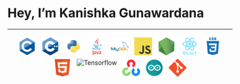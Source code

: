 # Hey, I’m Kanishka Gunawardana


---
<!--
<div align="center">

![Kanishka's github ](https://github-readme-stats.vercel.app/api?username=KATTA-00&count_private=true&theme=dark&bg_color=000000&show_icons=true&ring_color=FF6500) 

</div>
<div align="center">
 
[![Top Langs](https://github-readme-stats.vercel.app/api/top-langs/?username=KATTA-00&langs_count=10&count_private=true&theme=dark&bg_color=000000&layout=compact&show_icons=true)](https://github.com/anuraghazra/github-readme-stats)<br>

</div>
-->

<p align="center">
<img src="https://github.com/devicons/devicon/blob/master/icons/c/c-original.svg" title="c" alt="c" height="40" style="vertical-align:top; margin:4px"/>
<img src="https://github.com/devicons/devicon/blob/master/icons/cplusplus/cplusplus-original.svg" title="c++" alt="c++" height="40" style="vertical-align:top; margin:4px"/>
<img src="https://raw.githubusercontent.com/github/explore/80688e429a7d4ef2fca1e82350fe8e3517d3494d/topics/python/python.png" alt="Python" height="40" style="vertical-align:top; margin:4px">
<img src="https://github.com/devicons/devicon/blob/master/icons/java/java-original-wordmark.svg" title="Java" alt="Java" height="40" style="vertical-align:top; margin:4px"/>
<img src="https://github.com/devicons/devicon/blob/master/icons/mysql/mysql-original-wordmark.svg" alt="mysql" height="40" style="vertical-align:top; margin:4px">
<img src="https://raw.githubusercontent.com/github/explore/80688e429a7d4ef2fca1e82350fe8e3517d3494d/topics/javascript/javascript.png" alt="Javascript" height="40" style="vertical-align:top; margin:4px">
<img src="https://raw.githubusercontent.com/github/explore/80688e429a7d4ef2fca1e82350fe8e3517d3494d/topics/nodejs/nodejs.png" alt="nodejs" height="40" style="vertical-align:top; margin:4px">
<img src="https://github.com/devicons/devicon/blob/master/icons/react/react-original-wordmark.svg" title="React" alt="React" height="40" style="vertical-align:top; margin:4px"/>
<img src="https://github.com/devicons/devicon/blob/master/icons/css3/css3-plain-wordmark.svg"  title="CSS3" alt="CSS" height="40" style="vertical-align:top; margin:4px"/>
<img src="https://github.com/devicons/devicon/blob/master/icons/html5/html5-original.svg" title="HTML5" alt="HTML" height="40" style="vertical-align:top; margin:4px"/>
<!-- <img src="https://github.com/devicons/devicon/blob/master/icons/github/github-original.svg" title="Github" alt="Github" height="40" style="vertical-align:top; margin:4px"/> -->
<img src="https://github.com/valohai/ml-logos/blob/master/tensorflow-tf.svg" title="Tensorflow" alt="Tensorflow" height="40" style="vertical-align:top; margin:4px"/>
<img src="https://github.com/devicons/devicon/blob/master/icons/opencv/opencv-original.svg" title="OpenCV" alt="OpenCV" height="40" style="vertical-align:top; margin:4px"/>
<img src="https://raw.githubusercontent.com/github/explore/80688e429a7d4ef2fca1e82350fe8e3517d3494d/topics/arduino/arduino.png" alt="arduino" height="40" style="vertical-align:top; margin:4px">
<img src="https://github.com/devicons/devicon/blob/master/icons/git/git-original.svg" alt="Git" height="40" style="vertical-align:top; margin:4px">

<!--[GitHub Snake Light](./dist/github-contribution-grid-snake#gh-light-mode-only)
![GitHub Snake dark](./dist/github-contribution-grid-snake-dark.svg#gh-dark-mode-only)-->
